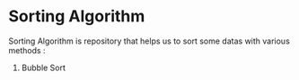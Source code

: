 # Sorting Algorithm

Sorting Algorithm is repository that helps us to sort some datas with various methods :
1. Bubble Sort
